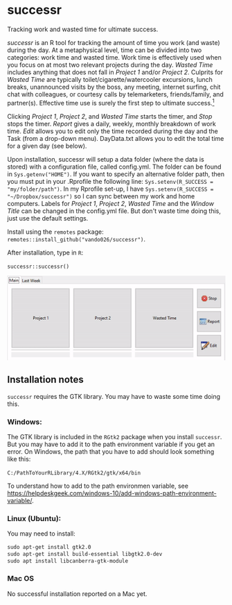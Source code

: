 # successr
Tracking work and wasted time for ultimate success.

_successr_ is an R tool for tracking the amount of time you work (and waste) during the
day. At a metaphysical level, time can be divided into two categories: work time and
wasted time. Work time is effectively used when you focus on at most two relevant projects
during the day.  _Wasted Time_ includes anything that does not fall in _Project 1_ and/or
_Project 2_.  Culprits for _Wasted Time_ are typically toilet/cigarette/watercooler
excursions, lunch breaks, unannounced visits by the boss, any meeting, internet surfing,
chit chat with colleagues, or courtesy calls by telemarketers, friends/family, and
partner(s). Effective time use is surely the first step to ultimate
success.[<sup>1</sup>](https://www.amazon.com/Getting-Things-Done-ABCs-Management/dp/B004JFYWO2)

Clicking _Project 1_, _Project 2_, and _Wasted Time_ starts the timer,
and _Stop_ stops the timer. _Report_ gives a daily, weekly, monthly breakdown
of work time. _Edit_ allows you to edit only the time recorded during the day and
the Task (from a drop-down menu). DayData.txt allows you to edit the total time
for a given day (see below). 

Upon installation, successr will setup a data folder (where the data is stored) with a
configuration file, called config.yml. The folder can be found in `Sys.getenv("HOME")`. If
you want to specify an alternative folder path, then you must put in your .Rprofile the
following line: `Sys.setenv(R_SUCCESS = "my/folder/path")`. In my Rprofile set-up, I have
`Sys.setenv(R_SUCCESS = "~/Dropbox/successr")` so I can sync between my work and
home computers. Labels for _Project 1_, _Project 2_, _Wasted Time_ and the _Window Title_
can be changed in the config.yml file. But don't waste time doing this, just use the
default settings.  

Install using the  `remotes` package:  `remotes::install_github("vando026/successr")`.

After installation, type in `R`: 

`successr::successr()`


<p></p>

![demo1](demo.gif)
<!-- ![snapshot](snapshot.JPG) -->
<!-- ![snapshot](snapshot2.JPG) -->


## Installation notes 

`successr` requires the GTK library. You may have to waste some time doing this.

### Windows:

The GTK library is included in the `RGtk2` package when you install `successr`. But you may have to add it to the path environment variable if you get an error. On Windows, the path that you have to add should look something like this:

`C:/PathToYourRLibrary/4.X/RGtk2/gtk/x64/bin`

To understand how to add to the path environmen variable, see
<https://helpdeskgeek.com/windows-10/add-windows-path-environment-variable/>.

### Linux (Ubuntu): 

You may need to install:

```
sudo apt-get install gtk2.0
sudo apt-get install build-essential libgtk2.0-dev 
sudo apt install libcanberra-gtk-module 
```

### Mac OS
No successful installation reported on a Mac yet.
